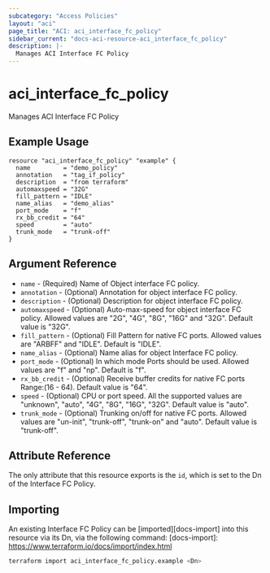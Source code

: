 ```yaml
---
subcategory: "Access Policies"
layout: "aci"
page_title: "ACI: aci_interface_fc_policy"
sidebar_current: "docs-aci-resource-aci_interface_fc_policy"
description: |-
  Manages ACI Interface FC Policy
---
```


# aci_interface_fc_policy

Manages ACI Interface FC Policy

## Example Usage

```hcl
resource "aci_interface_fc_policy" "example" {
  name         = "demo_policy"
  annotation   = "tag_if_policy"
  description  = "from terraform"
  automaxspeed = "32G"
  fill_pattern = "IDLE"
  name_alias   = "demo_alias"
  port_mode    = "f"
  rx_bb_credit = "64"
  speed        = "auto"
  trunk_mode   = "trunk-off"
}

```

## Argument Reference

- `name` - (Required) Name of Object interface FC policy.
- `annotation` - (Optional) Annotation for object interface FC policy.
- `description` - (Optional) Description for object interface FC policy.
- `automaxspeed` - (Optional) Auto-max-speed for object interface FC policy. Allowed values are "2G", "4G", "8G", "16G" and "32G". Default value is "32G".
- `fill_pattern` - (Optional) Fill Pattern for native FC ports. Allowed values are "ARBFF" and "IDLE". Default is "IDLE".
- `name_alias` - (Optional) Name alias for object Interface FC policy.
- `port_mode` - (Optional) In which mode Ports should be used. Allowed values are "f" and "np". Default is "f".
- `rx_bb_credit` - (Optional) Receive buffer credits for native FC ports Range:(16 - 64). Default value is "64".
- `speed` - (Optional) CPU or port speed. All the supported values are "unknown", "auto", "4G", "8G", "16G", "32G". Default value is "auto".
- `trunk_mode` - (Optional) Trunking on/off for native FC ports. Allowed values are "un-init", "trunk-off", "trunk-on" and "auto". Default value is "trunk-off".

## Attribute Reference

The only attribute that this resource exports is the `id`, which is set to the
Dn of the Interface FC Policy.

## Importing

An existing Interface FC Policy can be [imported][docs-import] into this resource via its Dn, via the following command:
[docs-import]: <https://www.terraform.io/docs/import/index.html>

```bash
terraform import aci_interface_fc_policy.example <Dn>
```
